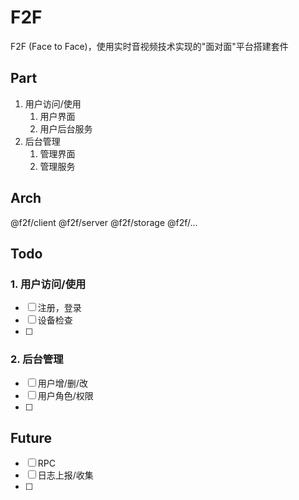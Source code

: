 # F2F

F2F (Face to Face)，使用实时音视频技术实现的"面对面"平台搭建套件


## Part

1. 用户访问/使用
   1. 用户界面
   2. 用户后台服务
2. 后台管理
   1. 管理界面
   2. 管理服务

## Arch

@f2f/client
@f2f/server
@f2f/storage
@f2f/...

## Todo

### 1. 用户访问/使用

- [ ] 注册，登录
- [ ] 设备检查
- [ ] 

### 2. 后台管理

- [ ] 用户增/删/改
- [ ] 用户角色/权限
- [ ] 

## Future

- [ ] RPC
- [ ] 日志上报/收集
- [ ] 
